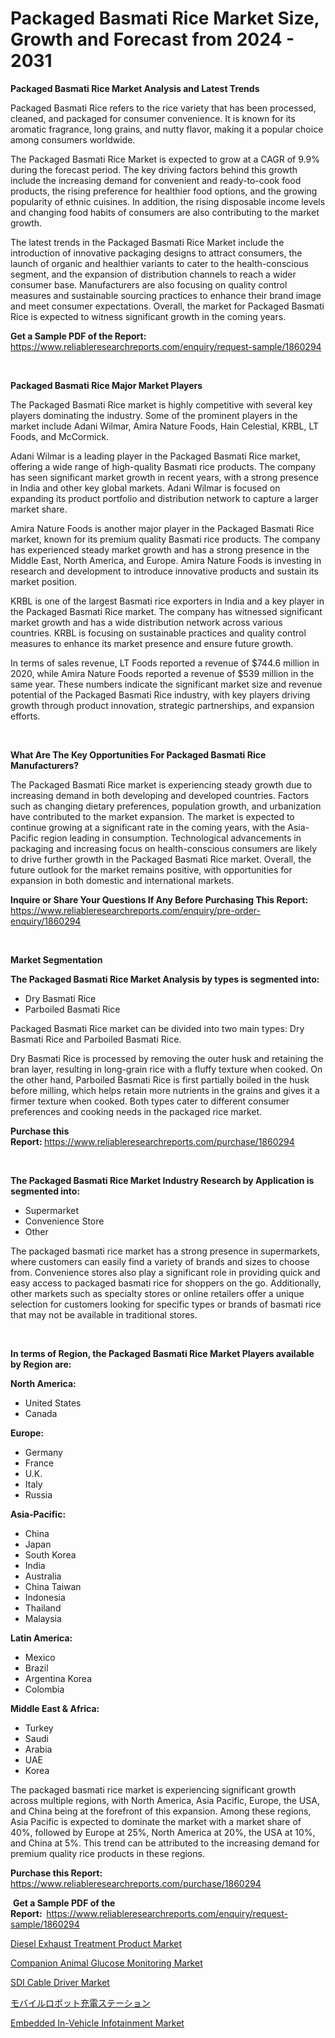 <p><h1>Packaged Basmati Rice Market Size, Growth and Forecast from 2024 - 2031</h1></p><p><strong>Packaged Basmati Rice Market Analysis and Latest Trends</strong></p>
<p><p>Packaged Basmati Rice refers to the rice variety that has been processed, cleaned, and packaged for consumer convenience. It is known for its aromatic fragrance, long grains, and nutty flavor, making it a popular choice among consumers worldwide.</p><p>The Packaged Basmati Rice Market is expected to grow at a CAGR of 9.9% during the forecast period. The key driving factors behind this growth include the increasing demand for convenient and ready-to-cook food products, the rising preference for healthier food options, and the growing popularity of ethnic cuisines. In addition, the rising disposable income levels and changing food habits of consumers are also contributing to the market growth.</p><p>The latest trends in the Packaged Basmati Rice Market include the introduction of innovative packaging designs to attract consumers, the launch of organic and healthier variants to cater to the health-conscious segment, and the expansion of distribution channels to reach a wider consumer base. Manufacturers are also focusing on quality control measures and sustainable sourcing practices to enhance their brand image and meet consumer expectations. Overall, the market for Packaged Basmati Rice is expected to witness significant growth in the coming years.</p></p>
<p><strong>Get a Sample PDF of the Report:&nbsp;</strong> <a href="https://www.reliableresearchreports.com/enquiry/request-sample/1860294">https://www.reliableresearchreports.com/enquiry/request-sample/1860294</a></p>
<p>&nbsp;</p>
<p><strong>Packaged Basmati Rice Major Market Players</strong></p>
<p><p>The Packaged Basmati Rice market is highly competitive with several key players dominating the industry. Some of the prominent players in the market include Adani Wilmar, Amira Nature Foods, Hain Celestial, KRBL, LT Foods, and McCormick.</p><p>Adani Wilmar is a leading player in the Packaged Basmati Rice market, offering a wide range of high-quality Basmati rice products. The company has seen significant market growth in recent years, with a strong presence in India and other key global markets. Adani Wilmar is focused on expanding its product portfolio and distribution network to capture a larger market share.</p><p>Amira Nature Foods is another major player in the Packaged Basmati Rice market, known for its premium quality Basmati rice products. The company has experienced steady market growth and has a strong presence in the Middle East, North America, and Europe. Amira Nature Foods is investing in research and development to introduce innovative products and sustain its market position.</p><p>KRBL is one of the largest Basmati rice exporters in India and a key player in the Packaged Basmati Rice market. The company has witnessed significant market growth and has a wide distribution network across various countries. KRBL is focusing on sustainable practices and quality control measures to enhance its market presence and ensure future growth.</p><p>In terms of sales revenue, LT Foods reported a revenue of $744.6 million in 2020, while Amira Nature Foods reported a revenue of $539 million in the same year. These numbers indicate the significant market size and revenue potential of the Packaged Basmati Rice industry, with key players driving growth through product innovation, strategic partnerships, and expansion efforts.</p></p>
<p>&nbsp;</p>
<p><strong>What Are The Key Opportunities For Packaged Basmati Rice Manufacturers?</strong></p>
<p><p>The Packaged Basmati Rice market is experiencing steady growth due to increasing demand in both developing and developed countries. Factors such as changing dietary preferences, population growth, and urbanization have contributed to the market expansion. The market is expected to continue growing at a significant rate in the coming years, with the Asia-Pacific region leading in consumption. Technological advancements in packaging and increasing focus on health-conscious consumers are likely to drive further growth in the Packaged Basmati Rice market. Overall, the future outlook for the market remains positive, with opportunities for expansion in both domestic and international markets.</p></p>
<p><strong>Inquire or Share Your Questions If Any Before Purchasing This Report:</strong> <a href="https://www.reliableresearchreports.com/enquiry/pre-order-enquiry/1860294">https://www.reliableresearchreports.com/enquiry/pre-order-enquiry/1860294</a></p>
<p>&nbsp;</p>
<p><strong>Market Segmentation</strong></p>
<p><strong>The Packaged Basmati Rice Market Analysis by types is segmented into:</strong></p>
<p><ul><li>Dry Basmati Rice</li><li>Parboiled Basmati Rice</li></ul></p>
<p><p>Packaged Basmati Rice market can be divided into two main types: Dry Basmati Rice and Parboiled Basmati Rice. </p><p>Dry Basmati Rice is processed by removing the outer husk and retaining the bran layer, resulting in long-grain rice with a fluffy texture when cooked. On the other hand, Parboiled Basmati Rice is first partially boiled in the husk before milling, which helps retain more nutrients in the grains and gives it a firmer texture when cooked. Both types cater to different consumer preferences and cooking needs in the packaged rice market.</p></p>
<p><strong>Purchase this Report:&nbsp;</strong><a href="https://www.reliableresearchreports.com/purchase/1860294">https://www.reliableresearchreports.com/purchase/1860294</a></p>
<p>&nbsp;</p>
<p><strong>The Packaged Basmati Rice Market Industry Research by Application is segmented into:</strong></p>
<p><ul><li>Supermarket</li><li>Convenience Store</li><li>Other</li></ul></p>
<p><p>The packaged basmati rice market has a strong presence in supermarkets, where customers can easily find a variety of brands and sizes to choose from. Convenience stores also play a significant role in providing quick and easy access to packaged basmati rice for shoppers on the go. Additionally, other markets such as specialty stores or online retailers offer a unique selection for customers looking for specific types or brands of basmati rice that may not be available in traditional stores.</p></p>
<p>&nbsp;</p>
<p><strong>In terms of Region, the Packaged Basmati Rice Market Players available by Region are:</strong></p>
<p>
    <p> <strong> North America: </strong>
        <ul>
            <li>United States</li>
            <li>Canada</li>
        </ul>
        </p> 
    <p> <strong> Europe: </strong>
        <ul>
            <li>Germany</li>
            <li>France</li>
            <li>U.K.</li>
            <li>Italy</li>
            <li>Russia</li>
        </ul>
        </p> 
    <p> <strong> Asia-Pacific: </strong>
        <ul>
            <li>China</li>
            <li>Japan</li>
            <li>South Korea</li>
            <li>India</li>
            <li>Australia</li>
            <li>China Taiwan</li>
            <li>Indonesia</li>
            <li>Thailand</li>
            <li>Malaysia</li>
        </ul>
        </p> 
    <p> <strong> Latin America: </strong>
        <ul>
            <li>Mexico</li>
            <li>Brazil</li>
            <li>Argentina Korea</li>
            <li>Colombia</li>
        </ul>
        </p> 
    <p> <strong> Middle East & Africa: </strong>
        <ul>
            <li>Turkey</li>
            <li>Saudi</li>
            <li>Arabia</li>
            <li>UAE</li>
            <li>Korea</li>
        </ul>
    </p>
    </p>
<p><p>The packaged basmati rice market is experiencing significant growth across multiple regions, with North America, Asia Pacific, Europe, the USA, and China being at the forefront of this expansion. Among these regions, Asia Pacific is expected to dominate the market with a market share of 40%, followed by Europe at 25%, North America at 20%, the USA at 10%, and China at 5%. This trend can be attributed to the increasing demand for premium quality rice products in these regions.</p></p>
<p><strong>Purchase this Report: </strong><a href="https://www.reliableresearchreports.com/purchase/1860294">https://www.reliableresearchreports.com/purchase/1860294</a></p>
<p>&nbsp;<strong>Get a Sample PDF of the Report:&nbsp;&nbsp;</strong><a href="https://www.reliableresearchreports.com/enquiry/request-sample/1860294">https://www.reliableresearchreports.com/enquiry/request-sample/1860294</a></p>
<p><strong></strong></p>
<p><p><a href="https://issuu.com/reportprime-2/docs/diesel-exhaust-treatment-product-market-size-2030.">Diesel Exhaust Treatment Product Market</a></p><p><a href="https://www.linkedin.com/pulse/companion-animal-glucose-monitoring-market-comprehensive-report-evk2f?trackingId=8Q2uwVYLpRaRgS%2FUI0SiYA%3D%3D">Companion Animal Glucose Monitoring Market</a></p><p><a href="https://www.linkedin.com/pulse/sdi-cable-driver-market-goal-estimating-size-future-growth-fg9ye?trackingId=uKQY0KdOgvYUDuA5Oqx%2Fjw%3D%3D">SDI Cable Driver Market</a></p><p><a href="https://github.com/ihabdkwlxs948/Market-Research-Report-List-1/blob/main/811941317480.md">モバイルロボット充電ステーション</a></p><p><a href="https://issuu.com/reportprime-2/docs/embedded-in-vehicle-infotainment-market-size-2030.">Embedded In-Vehicle Infotainment Market</a></p></p>